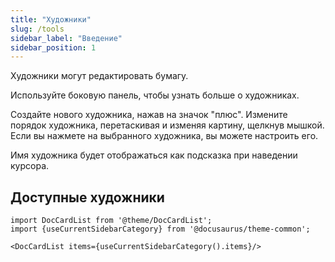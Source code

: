 ```yaml
---
title: "Художники"
slug: /tools
sidebar_label: "Введение"
sidebar_position: 1
---
```



Художники могут редактировать бумагу.

Используйте боковую панель, чтобы узнать больше о художниках.

Создайте нового художника, нажав на значок "плюс". Измените порядок художника, перетаскивая и изменяя картину, щелкнув мышкой. Если вы нажмете на выбранного художника, вы можете настроить его.

Имя художника будет отображаться как подсказка при наведении курсора.

## Доступные художники

```mdx-code-block
import DocCardList from '@theme/DocCardList';
import {useCurrentSidebarCategory} from '@docusaurus/theme-common';

<DocCardList items={useCurrentSidebarCategory().items}/>
```

